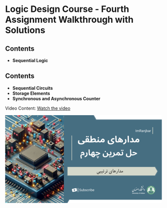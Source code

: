 # Logic Design Course - Fourth Assignment Walkthrough with Solutions

## Contents
* **Sequential Logic**

## Contents
* **Sequential Circuits**
* **Storage Elements**
* **Synchronous and Asynchronous Counter**

Video Content: [Watch the video](https://youtu.be/RA_w0Fx3To0)

<a href="https://youtu.be/RA_w0Fx3To0">
    <img src="thumbnail.png" alt="Watch the video" style="max-width: 100%; height: auto; max-height: 400px;" />
</a>